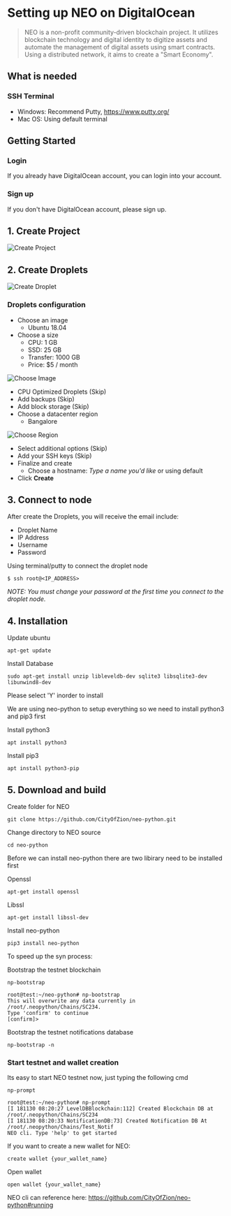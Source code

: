 # Setting up NEO on DigitalOcean

> NEO is a non-profit community-driven blockchain project. It utilizes blockchain technology and digital identity to digitize assets and automate the management of digital assets using smart contracts. Using a distributed network, it aims to create a "Smart Economy".

## What is needed

### SSH Terminal

- Windows: Recommend Putty, <https://www.putty.org/>
- Mac OS: Using default terminal

## Getting Started

### Login

If you already have DigitalOcean account, you can login into your account.

### Sign up

If you don't have DigitalOcean account, please sign up.

## 1. Create Project

![Create Project](https://camo.githubusercontent.com/e671515f25c34e582e35c909a7349d09aeaddf82/68747470733a2f2f73332e616d617a6f6e6177732e636f6d2f6b61697a656e2d696d616765732f6769746875622f6372656174655f70726f6a6563742e706e67)

## 2. Create Droplets

![Create Droplet](https://camo.githubusercontent.com/97daf57bae21be0adcc994f1c553bb255065cb66/68747470733a2f2f73332e616d617a6f6e6177732e636f6d2f6b61697a656e2d696d616765732f6769746875622f6372656174655f64726f706c65742e706e67)

### Droplets configuration

- Choose an image
  - Ubuntu 18.04
- Choose a size
  - CPU: 1 GB
  - SSD: 25 GB
  - Transfer: 1000 GB
  - Price: $5 / month

![Choose Image](https://s3.amazonaws.com/kaizen-images/github/choose_ipfs_image.png)

- CPU Optimized Droplets (Skip)
- Add backups (Skip)
- Add block storage (Skip)
- Choose a datacenter region
  - Bangalore

![Choose Region](https://camo.githubusercontent.com/0d436a7b70190cdab41975630dd917d627b93ea1/68747470733a2f2f73332e616d617a6f6e6177732e636f6d2f6b61697a656e2d696d616765732f6769746875622f63686f6f73655f726567696f6e2e706e67)

- Select additional options (Skip)
- Add your SSH keys (Skip)
- Finalize and create
  - Choose a hostname: *Type a name you'd like* or using default
- Click **Create**

## 3. Connect to node

After create the Droplets, you will receive the email include:

- Droplet Name
- IP Address
- Username
- Password

Using terminal/putty to connect the droplet node

```
$ ssh root@<IP_ADDRESS>
```

*NOTE: You must change your password at the first time you connect to the droplet node.*

## 4. Installation

Update ubuntu

```
apt-get update
```

Install Database

```
sudo apt-get install unzip libleveldb-dev sqlite3 libsqlite3-dev libunwind8-dev
```
Please select 'Y' inorder to install

We are using neo-python to setup everything so we need to install python3 and pip3 first

Install python3

```
apt install python3 
```

Install pip3

```
apt install python3-pip
```



## 5. Download and build

Create folder for NEO

```
git clone https://github.com/CityOfZion/neo-python.git
```

Change directory to NEO source

```
cd neo-python
```

Before we can install neo-python there are two libirary need to be installed first

Openssl 

```
apt-get install openssl
```

 Libssl

```
apt-get install libssl-dev
```

Install neo-python

```
pip3 install neo-python
```

To speed up the syn process:

Bootstrap the testnet blockchain

```
np-bootstrap

root@test:~/neo-python# np-bootstrap
This will overwrite any data currently in /root/.neopython/Chains/SC234.
Type 'confirm' to continue
[confirm]> 
```

Bootstrap the testnet notifications database 

```
np-bootstrap -n
```



### Start testnet and wallet creation

Its easy to start NEO testnet now, just typing the following cmd 

```
np-prompt

root@test:~/neo-python# np-prompt
[I 181130 08:20:27 LevelDBBlockchain:112] Created Blockchain DB at /root/.neopython/Chains/SC234
[I 181130 08:20:33 NotificationDB:73] Created Notification DB At /root/.neopython/Chains/Test_Notif
NEO cli. Type 'help' to get started
```

If you want to create a new wallet for NEO:

```
create wallet {your_wallet_name} 
```

Open  wallet

```
open wallet {your_wallet_name}
```
NEO cli can reference here: https://github.com/CityOfZion/neo-python#running

